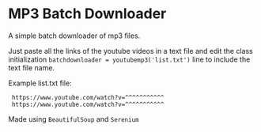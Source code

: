 # MP3 Batch Downloader #

A simple batch downloader of mp3 files.

Just paste all the links of the youtube videos in a text file and edit the class initialization `batchdownloader = youtubemp3('list.txt')` line to include the text file name.

Example list.txt file:

```https://www.youtube.com/watch?v=^^^^^^^^^^^
 https://www.youtube.com/watch?v=^^^^^^^^^^^
 https://www.youtube.com/watch?v=^^^^^^^^^^^
```

Made using `BeautifulSoup` and `Serenium`


